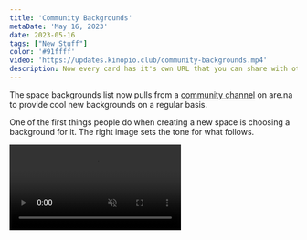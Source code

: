 ```yaml
---
title: 'Community Backgrounds'
metaDate: 'May 16, 2023'
date: 2023-05-16
tags: ["New Stuff"]
color: '#91ffff'
video: 'https://updates.kinopio.club/community-backgrounds.mp4'
description: Now every card has it's own URL that you can share with other people directly
---
```


The space backgrounds list now pulls from a [community channel](https://www.are.na/kinopio/community-backgrounds) on are.na to provide cool new backgrounds on a regular basis.

One of the first things people do when creating a new space is choosing a background for it. The right image sets the tone for what follows.

<p>
<video class="wide" autoplay loop muted playsinline>
  <source src="https://updates.kinopio.club/community-backgrounds.mp4">
</video>
</p>

